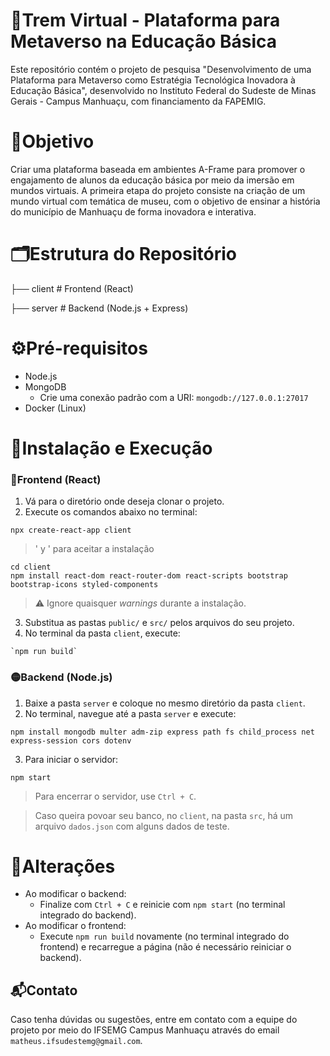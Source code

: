 # 🚂Trem Virtual - Plataforma para Metaverso na Educação Básica

Este repositório contém o projeto de pesquisa "Desenvolvimento de uma Plataforma para Metaverso como
Estratégia Tecnológica Inovadora à Educação Básica", desenvolvido no Instituto Federal do Sudeste de
Minas Gerais - Campus Manhuaçu, com financiamento da FAPEMIG.

# 🎯Objetivo

Criar uma plataforma baseada em ambientes A-Frame para promover o engajamento de alunos da
educação básica por meio da imersão em mundos virtuais. A primeira etapa do projeto consiste
na criação de um mundo virtual com temática de museu, com o objetivo de ensinar a 
história do município de Manhuaçu de forma inovadora e interativa.

# 🗂Estrutura do Repositório
├── client     # Frontend (React)

├── server     # Backend (Node.js + Express)

# ⚙️Pré-requisitos
- Node.js
- MongoDB
  - Crie uma conexão padrão com a URI: `mongodb://127.0.0.1:27017`
- Docker (Linux)

# 🚀Instalação e Execução

### 🔵Frontend (React)

1. Vá para o diretório onde deseja clonar o projeto.
2. Execute os comandos abaixo no terminal:

```
npx create-react-app client
```
> ' y ' para aceitar a instalação
```
cd client
npm install react-dom react-router-dom react-scripts bootstrap bootstrap-icons styled-components
```
> ⚠️ Ignore quaisquer *warnings* durante a instalação.

3. Substitua as pastas `public/` e `src/` pelos arquivos do seu projeto.
4. No terminal da pasta `client`, execute:
```
`npm run build`
```
### 🟡Backend (Node.js)

1. Baixe a pasta `server` e coloque no mesmo diretório da pasta `client`.
2. No terminal, navegue até a pasta `server` e execute:
```
npm install mongodb multer adm-zip express path fs child_process net express-session cors dotenv
```
3. Para iniciar o servidor:
```
npm start
```
> Para encerrar o servidor, use `Ctrl + C`.

> Caso queira povoar seu banco, no `client`, na pasta `src`, há um arquivo `dados.json` com alguns dados de teste.

# 🔁Alterações
- Ao modificar o backend:
  - Finalize com `Ctrl + C` e reinicie com `npm start` (no terminal integrado do backend).
- Ao modificar o frontend:
  - Execute `npm run build` novamente (no terminal integrado do frontend) e recarregue a página (não é necessário reiniciar o backend).
## 📬Contato
Caso tenha dúvidas ou sugestões, entre em contato com a equipe do projeto por meio do IFSEMG Campus Manhuaçu através do email `matheus.ifsudestemg@gmail.com`.
